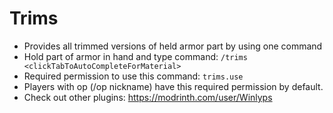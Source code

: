 # Trims

- Provides all trimmed versions of held armor part by using one command
- Hold part of armor in hand and type command: ```/trims <clickTabToAutoCompleteForMaterial>```
- Required permission to use this command: ```trims.use```
- Players with op (/op nickname) have this required permission by default.
- Check out other plugins: https://modrinth.com/user/Winlyps

